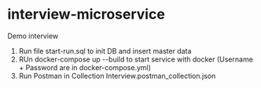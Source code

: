 # interview-microservice
Demo interview

1. Run file start-run.sql to init DB and insert master data
2. RUn docker-compose up --build to start service with docker (Username + Password are in docker-compose.yml)
3. Run Postman in Collection Interview.postman_collection.json
